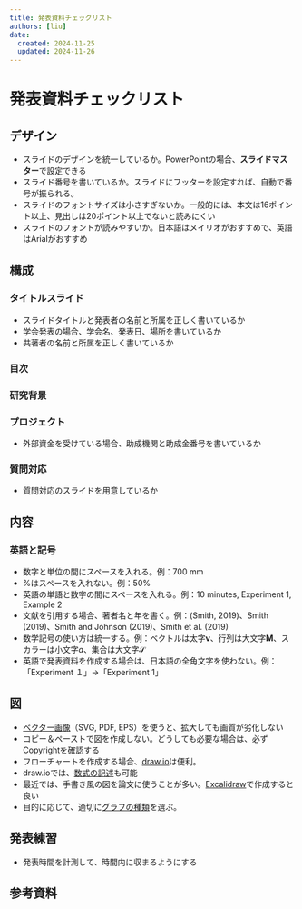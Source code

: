 ```yaml
---
title: 発表資料チェックリスト
authors: [liu]
date:
  created: 2024-11-25
  updated: 2024-11-26
---
```


# 発表資料チェックリスト

## デザイン

- スライドのデザインを統一しているか。PowerPointの場合、**スライドマスター**で設定できる
- スライド番号を書いているか。スライドにフッターを設定すれば、自動で番号が振られる。
- スライドのフォントサイズは小さすぎないか。一般的には、本文は16ポイント以上、見出しは20ポイント以上でないと読みにくい
- スライドのフォントが読みやすいか。日本語はメイリオがおすすめで、英語はArialがおすすめ

## 構成

### タイトルスライド

- スライドタイトルと発表者の名前と所属を正しく書いているか
- 学会発表の場合、学会名、発表日、場所を書いているか
- 共著者の名前と所属を正しく書いているか

### 目次

### 研究背景

### プロジェクト

- 外部資金を受けている場合、助成機関と助成金番号を書いているか

### 質問対応

- 質問対応のスライドを用意しているか

## 内容

### 英語と記号

- 数字と単位の間にスペースを入れる。例：700 mm
- %はスペースを入れない。例：50%
- 英語の単語と数字の間にスペースを入れる。例：10 minutes, Experiment 1, Example 2
- 文献を引用する場合、著者名と年を書く。例：(Smith, 2019)、Smith (2019)、Smith and Johnson (2019)、Smith et al. (2019)
- 数学記号の使い方は統一する。例：ベクトルは太字$\mathbf{v}$、行列は大文字$\mathbf{M}$、スカラーは小文字$a$、集合は大文字$\mathcal{S}$
- 英語で発表資料を作成する場合は、日本語の全角文字を使わない。例：「Experiment １」→「Experiment 1」

## 図

- [ベクター画像](https://ja.wikipedia.org/wiki/%E3%83%99%E3%82%AF%E3%82%BF%E3%83%BC%E7%94%BB%E5%83%8F)（SVG, PDF, EPS）を使うと、拡大しても画質が劣化しない
- コピー＆ペーストで図を作成しない。どうしても必要な場合は、必ずCopyrightを確認する
- フローチャートを作成する場合、[draw.io](https://www.drawio.com/)は便利。
- draw.ioでは、[数式の記述](https://www.drawio.com/doc/faq/math-typesetting)も可能
- 最近では、手書き風の図を論文に使うことが多い。[Excalidraw](https://excalidraw.com/)で作成すると良い
- 目的に応じて、適切に[グラフの種類](https://www.stat.go.jp/naruhodo/4_graph/graph.html)を選ぶ。

## 発表練習

- 発表時間を計測して、時間内に収まるようにする

## 参考資料

<!-- - https://www.tohoku-gakuin.ac.jp/colatelier/wp-content/uploads/2019/02/e73fbbd1ac962a1e2b4edbe066984ec2.pdf
-  -->